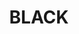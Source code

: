 ---
title: "BLACK "
price: "TBA"
desc: "Opis nije dostupan"
img_path: "/assets/img/A.MIG-3001.jpg"
brand: AMMO
available: true
cat: "weathering"
subcat: "PIGMENTS (35 mL)"
subsubcat: "SS"
---
